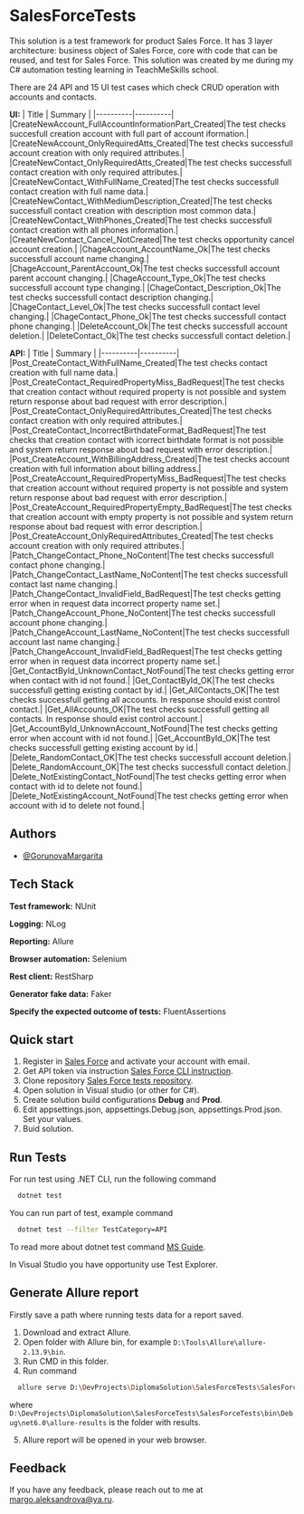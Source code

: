 # SalesForceTests
This solution is a test framework for product Sales Force. It has 3 layer architecture: business object of Sales Force, core with code that can be reused, and test for Sales Force. This solution was created by me during my C# automation testing learning in TeachMeSkills school.

There are 24 API and 15 UI test cases which check CRUD operation with accounts and contacts.

**UI:**
| Title | Summary |
|----------|----------|
|CreateNewAccount_FullAccountInformationPart_Created|The test checks succesfull creation account with full part of account iformation.|
|CreateNewAccount_OnlyRequiredAtts_Created|The test checks successfull account creation with only required attributes.|
|CreateNewContact_OnlyRequiredAtts_Created|The test checks successfull contact creation with only required attributes.| 
|CreateNewContact_WithFullName_Created|The test checks successfull contact creation with full name data.|
|CreateNewContact_WithMediumDescription_Created|The test checks successfull contact creation with description most common data.|
|CreateNewContact_WithPhones_Created|The test checks successfull contact creation with all phones information.|
|CreateNewContact_Cancel_NotCreated|The test checks opportunity cancel account creation.|
|ChageAccount_AccountName_Ok|The test checks successfull account name changing.|
|ChageAccount_ParentAccount_Ok|The test checks successfull account parent account changing.|
|ChageAccount_Type_Ok|The test checks successfull account type changing.|
|ChageContact_Description_Ok|The test checks successfull contact description changing.|
|ChageContact_Level_Ok|The test checks successfull contact level changing.|
|ChageContact_Phone_Ok|The test checks successfull contact phone changing.|
|DeleteAccount_Ok|The test checks successfull account deletion.|
|DeleteContact_Ok|The test checks successfull contact deletion.|

**API:**
| Title | Summary |
|----------|----------|
|Post_CreateContact_WithFullName_Created|The test checks contact creation with full name data.|
|Post_CreateContact_RequiredPropertyMiss_BadRequest|The test checks that creation contact without required property is not possible and system return response about bad request with error description.|
|Post_CreateContact_OnlyRequiredAttributes_Created|The test checks contact creation with only required attributes.|
|Post_CreateContact_IncorrectBirthdateFormat_BadRequest|The test checks  that creation contact with icorrect birthdate format is not possible and system return response about bad request with error description.|
|Post_CreateAccount_WithBillingAddress_Created|The test checks account creation with full information about billing address.|
|Post_CreateAccount_RequiredPropertyMiss_BadRequest|The test checks that creation account without required property is not possible and system return response about bad request with error description.|
|Post_CreateAccount_RequiredPropertyEmpty_BadRequest|The test checks that creation account with empty property is not possible and system return response about bad request with error description.|
|Post_CreateAccount_OnlyRequiredAttributes_Created|The test checks account creation with only required attributes.|
|Patch_ChangeContact_Phone_NoContent|The test checks successfull contact phone changing.|
|Patch_ChangeContact_LastName_NoContent|The test checks successfull contact last name changing.|
|Patch_ChangeContact_InvalidField_BadRequest|The test checks getting error when in request data incorrect property name set.|
|Patch_ChangeAccount_Phone_NoContent|The test checks successfull account phone changing.|
|Patch_ChangeAccount_LastName_NoContent|The test checks successfull account last name changing.|
|Patch_ChangeAccount_InvalidField_BadRequest|The test checks getting error when in request data incorrect property name set.|
|Get_ContactById_UnknownContact_NotFound|The test checks getting error when contact with id not found.|
|Get_ContactById_OK|The test checks successfull getting existing contact by id.|
|Get_AllContacts_OK|The test checks successfull getting all accounts. In response should exist control contact.|
|Get_AllAccounts_OK|The test checks successfull getting all contacts. In response should exist control account.|
|Get_AccountById_UnknownAccount_NotFound|The test checks getting error when account with id not found.|
|Get_AccountById_OK|The test checks successfull getting existing account by id.|
|Delete_RandomContact_OK|The test checks successfull account deletion.|
|Delete_RandomAccount_OK|The test checks successfull contact deletion.|
|Delete_NotExistingContact_NotFound|The test checks getting error when contact with id to delete not found.|
|Delete_NotExistingAccount_NotFound|The test checks getting error when account with id to delete not found.|


## Authors

- [@GorunovaMargarita](https://github.com/GorunovaMargarita)


## Tech Stack

**Test framework:** NUnit

**Logging:** NLog

**Reporting:** Allure

**Browser automation:** Selenium

**Rest client:** RestSharp

**Generator fake data:** Faker

**Specify the expected outcome of tests:** FluentAssertions


## Quick start

1. Register in [Sales Force](https://developer.salesforce.com) and activate your account with email.
2. Get API token via instruction [Sales Force CLI instruction](https://developer.salesforce.com/docs/atlas.en-us.api_rest.meta/api_rest/quickstart_oauth.htm).
3. Clone repository [Sales Force tests repository](https://github.com/GorunovaMargarita/SalesForceTests). 
4. Open solution in Visual studio (or other for C#).
5. Create solution build configurations **Debug** and **Prod**.
6. Edit appsettings.json, appsettings.Debug.json, appsettings.Prod.json. Set your values.
6. Buid solution.

## Run Tests

For run test using .NET CLI, run the following command

```bash
  dotnet test
```
You can run part of test, example command 

```bash
  dotnet test --filter TestCategory=API
```
To read more about dotnet test command [MS Guide](https://learn.microsoft.com/ru-ru/dotnet/core/tools/dotnet-test).

In Visual Studio you have opportunity use Test Explorer.

## Generate Allure report
Firstly save a path where running tests data for a report saved.
1. Download and extract Allure.
2. Open folder with Allure bin, for example ``D:\Tools\Allure\allure-2.13.9\bin``.
3. Run CMD in this folder.
4. Run command 
```bash
  allure serve D:\DevProjects\DiplomaSolution\SalesForceTests\SalesForceTests\bin\Debug\net6.0\allure-results
```
where ``D:\DevProjects\DiplomaSolution\SalesForceTests\SalesForceTests\bin\Debug\net6.0\allure-results`` is the folder with results.

5. Allure report will be opened in your web browser.
## Feedback

If you have any feedback, please reach out to me at margo.aleksandrova@ya.ru.


